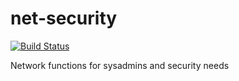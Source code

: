 # net-security

[![Build Status](https://travis-ci.org/r-net-tools/net-security.svg?branch=master)](https://travis-ci.org/r-net-tools/net-security)

Network functions for sysadmins and security needs
